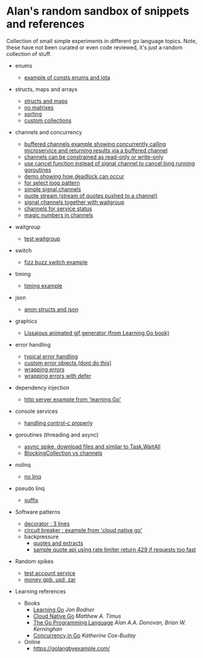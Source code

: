 # Alan's random sandbox of snippets and references

Collection of small simple experiments in different go language topics. Note, these have not been curated or even code reviewed, it's just a random collection of stuff.

-   enums

    -   [example of consts enums and iota](pkg/erroraddress/erroraddress.go)

-   structs, maps and arrays

    -   [structs and maps](pkg/structsandmaps/structsandmaps2.go)
    -   [no matrixes](pkg/arrs/matrix.go)
    -   [sorting](pkg/arrs/sorting.go)
    -   [custom collections](pkg/customcollection/stringorintlist.go)

-   channels and concurrency

    -   [buffered channels example showing concurrently calling microservice and returning results via a buffered channel](pkg/channels/bufferedchannels.go)
    -   [channels can be constrained as read-only or write-only](pkg/concurrencypatterns/directionalchannels.go)
    -   [use cancel function instead of signal channel to cancel long running goroutines](pkg/concurrencypatterns/cancelfunction.go)
    -   [demo showing how deadlock can occur](pkg/concurrencypatterns/sampledeadlock.go)
    -   [for select loop pattern](pkg/concurrencypatterns/forselectloop.go)
    -   [simple signal channels](pkg/muxyidiomatic/muxyidiomaticsignals.go)
    -   [quote stream (stream of quotes pushed to a channel)](pkg/bloggy/quotestream/quotestream.go)
    -   [signal channels together with waitgroup](pkg/muxyidiomatic/muxyidiomaticwaitgroup.go)
    -   [channels for service status](pkg/channels/servicestatuschannels.go)
    -   [magic numbers in channels](pkg/channels/magicnumberchannel.go)

-   waitgroup

    -   [test waitgroup](pkg/testwaitgroup/testwaitgroup.go)

-   switch

    -   [fizz buzz switch example](pkg/switchy/switchy.go)

-   timing

    -   [timing example](pkg/timing/timing.go)

-   json

    -   [anon structs and json](pkg/learninggo/anonstructsandjson.go)

-   graphics

    -   [Lissajous animated gif generator (from Learning Go book)](pkg/learninggo/lissajous.go)

-   error handling

    -   [typical error handling](pkg/errorhandling/errorhandling.go)
    -   [custom error objects (dont do this)](pkg/errorhandling/customerrorswrong.go)
    -   [wrapping errors](pkg/errorhandling/wrappingerrors.go)
    -   [wrapping errors with defer](pkg/errorhandling/wrappingerrorwithdefer.go)

-   dependency injection

    -   [http server example from 'learning Go'](pkg/dependencyinjection/main.go)

-   console services

    -   [handling control-c properly](pkg/controlc/controlc.go)

-   goroutines (threading and async)

    -   [async spike, download files and similar to Task.WaitAll](pkg/bloggy/spikeasync.go)
    -   [BlockingCollection vs channels](pkg/concurrencypatterns/blockingcollectionvschannels.md)

-   nolinq

    -   [no linq](pkg/nolinq/nolinq.go)

-   pseudo linq

    -   [suffix](pkg/pseudolinq/suffix.go)

-   Software patterns

    -   [decorator : 3 lines](pkg/decorator/decorator_test.go)
    -   [circuit breaker : example from 'cloud native go'](pkg/bloggy/breaker/breaker.go)
    -   backpressure
        -   [quotes and extracts](pkg/backpressuredemo/readme.md)
        -   [sample quote api using rate limiter return 429 if requests too fast](pkg/bloggy/quoteapi/quoteapi.go)

-   Random spikes

    -   [test account service](pkg/testaccountservice/testaccountservice.go)
    -   [money gpb, usd, zar](pkg/money/money.go)

-   Learning references
    -   Books
        -   [Learning Go](https://www.oreilly.com/library/view/learning-go/9781492077206/) _Jon Bodner_
        -   [Cloud Native Go](https://www.oreilly.com/library/view/cloud-native-go/9781492076322/) _Matthew A. Timus_
        -   [The Go Programming Language](https://www.pearson.com/us/higher-education/program/Donovan-Go-Programming-Language-The/PGM234922.html) _Alan A.A. Donovan, Brian W. Kerninghan_
        -   [Concurrency in Go](https://www.oreilly.com/library/view/concurrency-in-go/9781491941294/) _Katherine Cox-Buday_
    -   Online
        -   https://golangbyexample.com/
